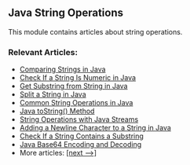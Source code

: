 ## Java String Operations

This module contains articles about string operations.

### Relevant Articles:
- [Comparing Strings in Java](https://www.baeldung.com/java-compare-strings)
- [Check If a String Is Numeric in Java](https://www.baeldung.com/java-check-string-number)
- [Get Substring from String in Java](https://www.baeldung.com/java-substring)
- [Split a String in Java](https://www.baeldung.com/java-split-string)
- [Common String Operations in Java](https://www.baeldung.com/java-string-operations)
- [Java toString() Method](https://www.baeldung.com/java-tostring)
- [String Operations with Java Streams](https://www.baeldung.com/java-stream-operations-on-strings)
- [Adding a Newline Character to a String in Java](https://www.baeldung.com/java-string-newline)
- [Check If a String Contains a Substring](https://www.baeldung.com/java-string-contains-substring)
- [Java Base64 Encoding and Decoding](https://www.baeldung.com/java-base64-encode-and-decode)
- More articles: [[next -->]](../core-java-string-operations-2)
